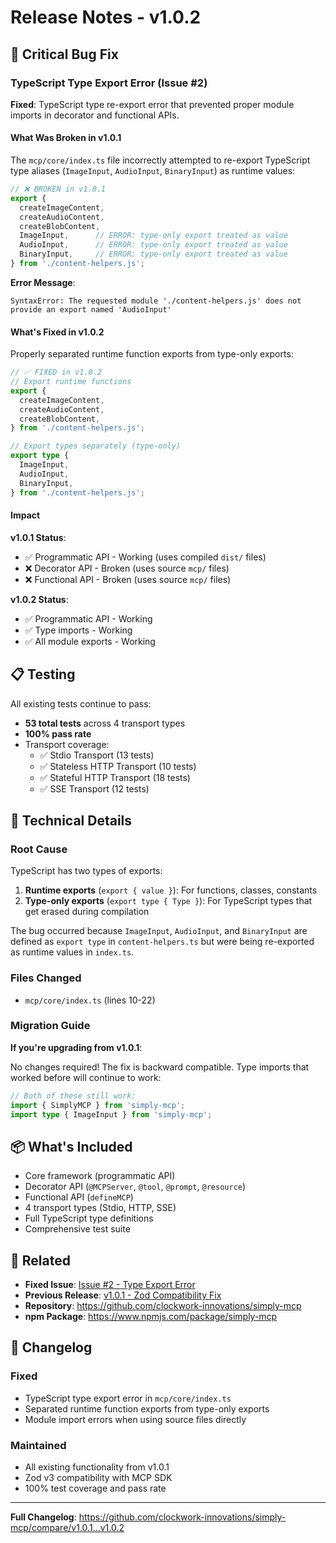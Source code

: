 # Release Notes - v1.0.2

## 🐛 Critical Bug Fix

### TypeScript Type Export Error (Issue #2)

**Fixed**: TypeScript type re-export error that prevented proper module imports in decorator and functional APIs.

#### What Was Broken in v1.0.1

The `mcp/core/index.ts` file incorrectly attempted to re-export TypeScript type aliases (`ImageInput`, `AudioInput`, `BinaryInput`) as runtime values:

```typescript
// ❌ BROKEN in v1.0.1
export {
  createImageContent,
  createAudioContent,
  createBlobContent,
  ImageInput,      // ERROR: type-only export treated as value
  AudioInput,      // ERROR: type-only export treated as value
  BinaryInput,     // ERROR: type-only export treated as value
} from './content-helpers.js';
```

**Error Message**:
```
SyntaxError: The requested module './content-helpers.js' does not
provide an export named 'AudioInput'
```

#### What's Fixed in v1.0.2

Properly separated runtime function exports from type-only exports:

```typescript
// ✅ FIXED in v1.0.2
// Export runtime functions
export {
  createImageContent,
  createAudioContent,
  createBlobContent,
} from './content-helpers.js';

// Export types separately (type-only)
export type {
  ImageInput,
  AudioInput,
  BinaryInput,
} from './content-helpers.js';
```

#### Impact

**v1.0.1 Status**:
- ✅ Programmatic API - Working (uses compiled `dist/` files)
- ❌ Decorator API - Broken (uses source `mcp/` files)
- ❌ Functional API - Broken (uses source `mcp/` files)

**v1.0.2 Status**:
- ✅ Programmatic API - Working
- ✅ Type imports - Working
- ✅ All module exports - Working

## 📋 Testing

All existing tests continue to pass:

- **53 total tests** across 4 transport types
- **100% pass rate**
- Transport coverage:
  - ✅ Stdio Transport (13 tests)
  - ✅ Stateless HTTP Transport (10 tests)
  - ✅ Stateful HTTP Transport (18 tests)
  - ✅ SSE Transport (12 tests)

## 🔧 Technical Details

### Root Cause

TypeScript has two types of exports:
1. **Runtime exports** (`export { value }`): For functions, classes, constants
2. **Type-only exports** (`export type { Type }`): For TypeScript types that get erased during compilation

The bug occurred because `ImageInput`, `AudioInput`, and `BinaryInput` are defined as `export type` in `content-helpers.ts` but were being re-exported as runtime values in `index.ts`.

### Files Changed

- `mcp/core/index.ts` (lines 10-22)

### Migration Guide

**If you're upgrading from v1.0.1**:

No changes required! The fix is backward compatible. Type imports that worked before will continue to work:

```typescript
// Both of these still work:
import { SimplyMCP } from 'simply-mcp';
import type { ImageInput } from 'simply-mcp';
```

## 📦 What's Included

- Core framework (programmatic API)
- Decorator API (`@MCPServer`, `@tool`, `@prompt`, `@resource`)
- Functional API (`defineMCP`)
- 4 transport types (Stdio, HTTP, SSE)
- Full TypeScript type definitions
- Comprehensive test suite

## 🔗 Related

- **Fixed Issue**: [Issue #2 - Type Export Error](ISSUES-FOR-MAINTAINERS.md)
- **Previous Release**: [v1.0.1 - Zod Compatibility Fix](https://github.com/clockwork-innovations/simply-mcp/releases/tag/v1.0.1)
- **Repository**: https://github.com/clockwork-innovations/simply-mcp
- **npm Package**: https://www.npmjs.com/package/simply-mcp

## 📝 Changelog

### Fixed
- TypeScript type export error in `mcp/core/index.ts`
- Separated runtime function exports from type-only exports
- Module import errors when using source files directly

### Maintained
- All existing functionality from v1.0.1
- Zod v3 compatibility with MCP SDK
- 100% test coverage and pass rate

---

**Full Changelog**: https://github.com/clockwork-innovations/simply-mcp/compare/v1.0.1...v1.0.2
